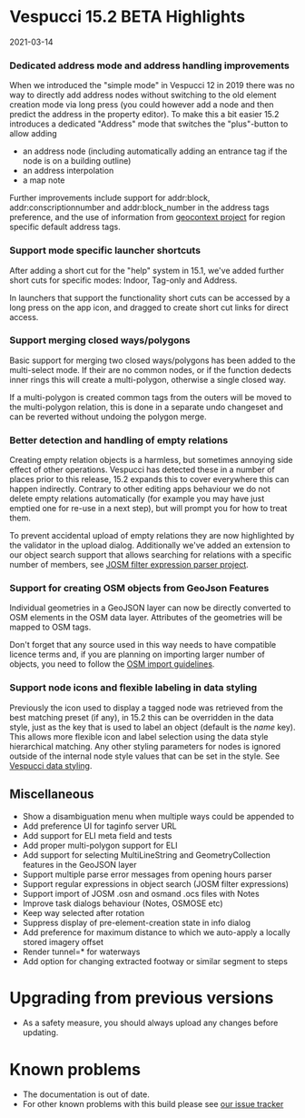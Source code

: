 # Vespucci 15.2 BETA Highlights

2021-03-14

### Dedicated address mode and address handling improvements

When we introduced the "simple mode" in Vespucci 12 in 2019 there was no way to directly add address nodes without switching to the old element creation mode via long press (you could however add a node and then predict the address in the property editor). To make this a bit easier 15.2 introduces a dedicated "Address" mode that switches the "plus"-button to allow adding 
    
  - an address node (including automatically adding an entrance tag if the node is on a building outline)
  - an address interpolation
  - a map note
  
Further improvements include support for addr:block, addr:conscriptionnumber and addr:block_number in the address tags preference, and the use of information from [geocontext project](https://github.com/simonpoole/geocontext) for region specific default address tags.   

### Support mode specific launcher shortcuts

After adding a short cut for the "help" system in 15.1, we've added further short cuts for specific modes: Indoor, Tag-only and Address.

In launchers that support the functionality short cuts can be accessed by a long press on the app icon, and dragged to create short cut links for direct access.

### Support merging closed ways/polygons

Basic support for merging two closed ways/polygons has been added to the multi-select mode. If their are no common nodes, or if the function dedects inner rings this will create a multi-polygon, otherwise a single closed way. 

If a multi-polygon is created common tags from the outers will be moved to the multi-polygon relation, this is done in a separate undo changeset and can be reverted without undoing the polygon merge.

### Better detection and handling of empty relations

Creating empty relation objects is a harmless, but sometimes annoying side effect of other operations. Vespucci has detected these in a number of places prior to this release, 15.2 expands this to cover everywhere this can happen indirectly. Contrary to other editing apps behaviour we do not delete empty relations automatically (for example you may have just emptied one for re-use in a next step), but will prompt you for how to treat them.

To prevent accidental upload of empty relations they are now highlighted by the validator in the upload dialog. Additionally we've added an extension to our object search support that allows searching for relations with a specific number of members, see [JOSM filter expression parser project](https://github.com/simonpoole/JosmFilterParser).
   
### Support for creating OSM objects from GeoJson Features

Individual geometries in a GeoJSON layer can now be directly converted to OSM elements in the OSM data layer. Attributes of the geometries will be mapped to OSM tags.

Don't forget that any source used in this way needs to have compatible licence terms and, if you are planning on importing larger number of objects, you need to follow the [OSM import guidelines](https://wiki.openstreetmap.org/wiki/Import/Guidelines).

### Support node icons and flexible labeling in data styling

Previously the icon used to display a tagged node was retrieved from the best matching preset (if any), in 15.2 this can be overridden in the data style, just as the key that is used to label an object (default is the _name_ key). This allows more flexible icon and label selection using the data style hierarchical matching. Any other styling parameters for nodes is ignored outside of the internal node style values that can be set in the style. See [Vespucci data styling](http://vespucci.io/tutorials/data_styling/).

## Miscellaneous

* Show a disambiguation menu when multiple ways could be appended to
* Add preference UI for taginfo server URL
* Add support for ELI meta field and tests
* Add proper multi-polygon support for ELI
* Add support for selecting MultiLineString and GeometryCollection features in the GeoJSON layer
* Support multiple parse error messages from opening hours parser
* Support regular expressions in object search (JOSM filter expressions) 
* Support import of JOSM .osn and osmand .ocs files with Notes
* Improve task dialogs behaviour (Notes, OSMOSE etc)
* Keep way selected after rotation
* Suppress display of pre-element-creation state in info dialog
* Add preference for maximum distance to which we auto-apply a locally stored imagery offset
* Render tunnel=* for waterways
* Add option for changing extracted footway or similar segment to steps

# Upgrading from previous versions

* As a safety measure, you should always upload any changes before updating.

# Known problems

* The documentation is out of date.
* For other known problems with this build please see [our issue tracker](https://github.com/MarcusWolschon/osmeditor4android/issues)
